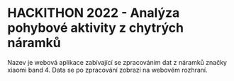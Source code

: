 # HACKITHON 2022 - Analýza pohybové aktivity z chytrých náramků

Nazev je webová aplikace zabívající se zpracováním dat z náramků značky xiaomi band 4.
Data se po zpracování zobrazí na webovém rozhraní.


